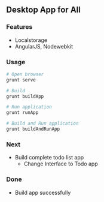 ## Desktop App for All

### Features

* Localstorage
* AngularJS, Nodewebkit

### Usage

```sh
# Open browser
grunt serve
```

```sh
# Build 
grunt buildApp
```

```sh
# Run application 
grunt runApp
```

```sh
# Build and Run application 
grunt buildAndRunApp
```

### Next

* Build complete todo list app
	* Change Interface to Todo app 

### Done

* Build app successfully
